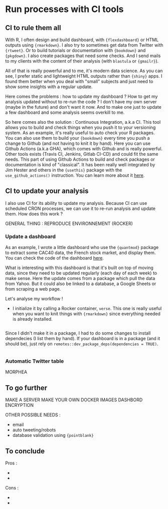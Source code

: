# Run processes with CI tools

## CI to rule them all

With R, I often design and build dashboard, with `{flexdashboard}` or HTML outputs using `{rmarkdown}`. I also try to sometimes get data from Twitter with `{rtweet}`. Or to build tutorials or documentation with `{bookdown}` and `{pkgdown}`. I also create packages that need some checks. And I send mails to my clients with the content of their analysis (with `blastula` or `{gmailr}`).

All of that is really powerful and to me, it's modern data science. As you can see, I prefer static and lightweight HTML outputs rather than `{shiny}` apps. I found them better when you deal with "small" subjects and just need to show some insights with a regular update.

Here comes the problems : how to update my dashboard ? How to get my analysis updated without to re-run the code ? I don't have my own server (maybe in the future) and don't want it now. And to make one just to update a few dashboard and some analysis seems overkill to me.

So here comes also the solution : Continuous Integration, a.k.a CI. This tool allows you to build and check things when you push it to your versioning system. As an example, it's really useful to auto check your R packages. You can also use them to build your `{bookdown}` every time you push a change to Github (and not having to knit it by hand). Here you can use Github Actions (a.k.a GHA), which comes with Github and is really powerful. Other tools exists (Travis CI, Jenkins, Gitlab CI-CD) and could fit the same needs. 
This part of using Github Actions to build and check packages or documentation is kind of "classical". It has been really well integrated by Jim Hester and others in the `{usethis}` package with the `use_github_actions()` instruction. You can learn more about it [here](https://www.jimhester.com/talk/2020-rsc-github-actions/).

## CI to update your analysis

I also use CI for its ability to update my analysis. Because CI can use scheduled CRON processes, we can use it to re-run analysis and update them. How does this work ?

GENERAL THING : REPRODUCE ENVIRONNEMENT (ROCKER)

### Update a dashboard

As an example, I wrote a little dashboard who use the `{quantmod}` package to extract some CAC40 data, the French stock market, and display them. You can check the code of the dashboard [here](https://github.com/tillac/ci_process/blob/master/dashboard/cac40_dashboard.Rmd).

What is interesting with this dashboard is that it's built on top of moving data, since they need to be updated regularly (each day of each week) to make sense. Here the update comes from a package which pull the data from Yahoo. But it could also be linked to a database, a Google Sheets or from scraping a web page.

Let's analyse my workflow !

+ I initialize it by calling a Rocker container, `verse`. This one is really useful when you want to knit things with `{rmarkdown}` since everything needed is already installed.

```

```

Since I didn't make it in a package, I had to do some changes to install dependecies (I list them by hand). If your dashboard is in a package (and it should be), just rely on `remotes::dev_package_deps(dependencies = TRUE)`.

```

```


### Automatic Twitter table

MORPHEA

## To go further

MAKE A SERVER
MAKE YOUR OWN DOCKER IMAGES
DASHBORD ENCRYPTION

OTHER POSSIBLE NEEDS :

+ email
+ auto tweeting/robots
+ database validation using `{pointblank}`

## To conclude

Pros :

+
+

Cons :

+
+
